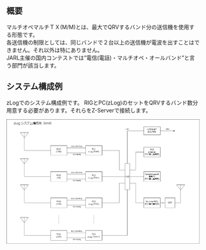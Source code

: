 ## 概要
マルチオペマルチＴＸ(M/M)とは、最大でQRVするバンド分の送信機を使用する形態です。  
各送信機の制限としては、同じバンドで２台以上の送信機が電波を出すことはできません。それ以外は特にありません。  
JARL主催の国内コンテストでは”電信(電話)・マルチオペ・オールバンド”と言う部門が該当します。 

## システム構成例

zLogでのシステム構成例です。
RIGとPC(zLog)のセットをQRVするバンド数分用意する必要があります。それらをZ-Serverで接続します。 

![システム構成例](https://raw.githubusercontent.com/jr8ppg/zLog/images/zlog_mm.drawio.png)
